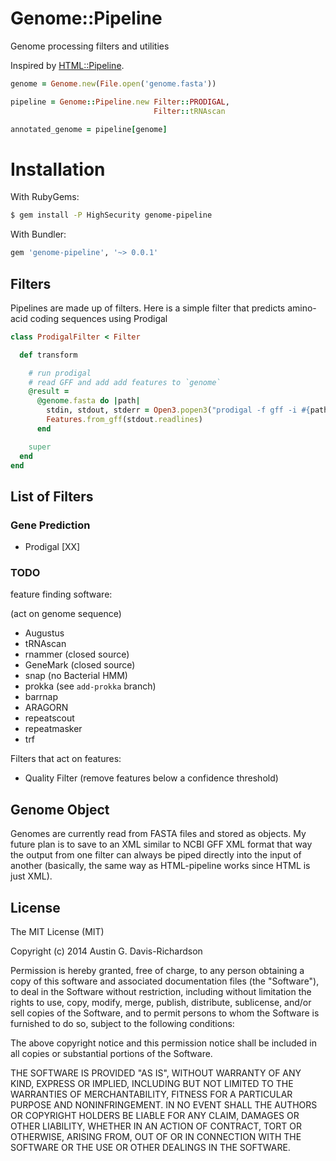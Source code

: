 # Genome::Pipeline

Genome processing filters and utilities

Inspired by [HTML::Pipeline](https://github.com/jch/html-pipeline).

```ruby
genome = Genome.new(File.open('genome.fasta'))

pipeline = Genome::Pipeline.new Filter::PRODIGAL,
                                Filter::tRNAscan

annotated_genome = pipeline[genome]
```

# Installation

With RubyGems:

```bash
$ gem install -P HighSecurity genome-pipeline
```

With Bundler:

```ruby
gem 'genome-pipeline', '~> 0.0.1'
```

## Filters

Pipelines are made up of filters. Here is a simple filter that predicts
amino-acid coding sequences using Prodigal

```ruby
class ProdigalFilter < Filter

  def transform

    # run prodigal
    # read GFF and add add features to `genome`
    @result = 
      @genome.fasta do |path|
        stdin, stdout, stderr = Open3.popen3("prodigal -f gff -i #{path}")
        Features.from_gff(stdout.readlines)
      end

    super
  end
end
```

## List of Filters

### Gene Prediction

- Prodigal [XX]

### TODO

feature finding software:

(act on genome sequence)

- Augustus
- tRNAscan
- rnammer (closed source)
- GeneMark (closed source)
- snap (no Bacterial HMM)
- prokka (see `add-prokka` branch)
- barrnap
- ARAGORN
- repeatscout
- repeatmasker
- trf

Filters that act on features:

- Quality Filter (remove features below a confidence threshold)

## Genome Object

Genomes are currently read from FASTA files and stored as objects. My future
plan is to save to an XML similar to NCBI GFF XML format that way the output
from one filter can always be piped directly into the input of another
(basically, the same way as HTML-pipeline works since HTML is just XML).

## License

The MIT License (MIT)

Copyright (c) 2014 Austin G. Davis-Richardson

Permission is hereby granted, free of charge, to any person obtaining a copy of
this software and associated documentation files (the "Software"), to deal in
the Software without restriction, including without limitation the rights to
use, copy, modify, merge, publish, distribute, sublicense, and/or sell copies of
the Software, and to permit persons to whom the Software is furnished to do so,
subject to the following conditions:

The above copyright notice and this permission notice shall be included in all
copies or substantial portions of the Software.

THE SOFTWARE IS PROVIDED "AS IS", WITHOUT WARRANTY OF ANY KIND, EXPRESS OR
IMPLIED, INCLUDING BUT NOT LIMITED TO THE WARRANTIES OF MERCHANTABILITY, FITNESS
FOR A PARTICULAR PURPOSE AND NONINFRINGEMENT. IN NO EVENT SHALL THE AUTHORS OR
COPYRIGHT HOLDERS BE LIABLE FOR ANY CLAIM, DAMAGES OR OTHER LIABILITY, WHETHER
IN AN ACTION OF CONTRACT, TORT OR OTHERWISE, ARISING FROM, OUT OF OR IN
CONNECTION WITH THE SOFTWARE OR THE USE OR OTHER DEALINGS IN THE SOFTWARE.
